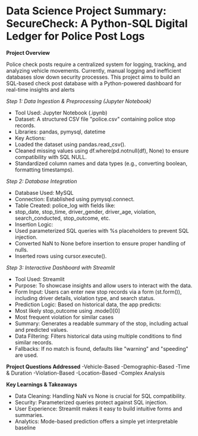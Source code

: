 # Data Science Project Summary: SecureCheck: A Python-SQL Digital Ledger for Police Post Logs

**Project Overview**

Police check posts require a centralized system for logging, tracking, and analyzing vehicle movements. Currently, manual logging and inefficient databases slow down security processes. This project aims to build an SQL-based check post database with a Python-powered dashboard for real-time insights and alerts

__Step 1_: Data Ingestion & Preprocessing (Jupyter Notebook)_
- Tool Used: Jupyter Notebook (.ipynb)
- Dataset: A structured CSV file "police.csv" containing police stop records.
- Libraries: pandas, pymysql, datetime
- Key Actions:
- Loaded the dataset using pandas.read_csv().
- Cleaned missing values using df.where(pd.notnull(df), None) to ensure compatibility with SQL NULL.
- Standardized column names and data types (e.g., converting boolean, formatting timestamps).


_Step 2: Database Integration_
- Database Used: MySQL
- Connection: Established using pymysql.connect.
- Table Created: police_log with fields like:
- stop_date, stop_time, driver_gender, driver_age, violation, search_conducted, stop_outcome, etc.
- Insertion Logic:
- Used parameterized SQL queries with %s placeholders to prevent SQL injection.
- Converted NaN to None before insertion to ensure proper handling of nulls.
- Inserted rows using cursor.execute().

_Step 3: Interactive Dashboard with Streamlit_
- Tool Used: Streamlit
- Purpose: To showcase insights and allow users to interact with the data.
- Form Input: Users can enter new stop records via a form (st.form()), including driver details, violation type, and search status.
- Prediction Logic: Based on historical data, the app predicts:
- Most likely stop_outcome using .mode()[0]
- Most frequent violation for similar cases
- Summary: Generates a readable summary of the stop, including actual and predicted values.
- Data Filtering: Filters historical data using multiple conditions to find similar records.
- Fallbacks: If no match is found, defaults like "warning" and "speeding" are used.

**Project Questions Addressed**
-Vehicle-Based
-Demographic-Based
-Time & Duration
-Violation-Based
-Location-Based
-Complex Analysis

**Key Learnings & Takeaways**
- Data Cleaning: Handling NaN vs None is crucial for SQL compatibility.
- Security: Parameterized queries protect against SQL injection.
- User Experience: Streamlit makes it easy to build intuitive forms and summaries.
- Analytics: Mode-based prediction offers a simple yet interpretable baseline
